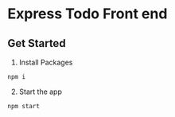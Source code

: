 # Express Todo Front end

## Get Started

1. Install Packages

```
npm i
```

2. Start the app

```
npm start
```
